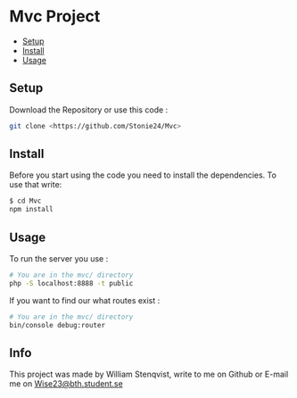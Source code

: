 # Mvc Project

- [Setup](#Setup)
- [Install](#Install)
- [Usage](#usage)
## Setup

Download the Repository
or use this code :
```bash
git clone <https://github.com/Stonie24/Mvc>
```

## Install

Before you start using the code you need to install the dependencies. To use that write:
```bash
$ cd Mvc
npm install
```

## Usage
To run the server you use :
```bash
# You are in the mvc/ directory
php -S localhost:8888 -t public
```

If you want to find our what routes exist :
```bash
# You are in the mvc/ directory
bin/console debug:router
```

## Info

This project was made by William Stenqvist, write to me on Github or E-mail me on Wise23@bth.student.se